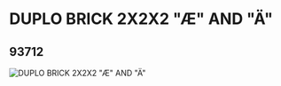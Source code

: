 # DUPLO BRICK 2X2X2 "Æ" AND "Ä"
## 93712
![DUPLO BRICK 2X2X2 "Æ" AND "Ä"](https://lc-www-live-s.legocdn.com/media/bricks/5/2/4612251.jpg)